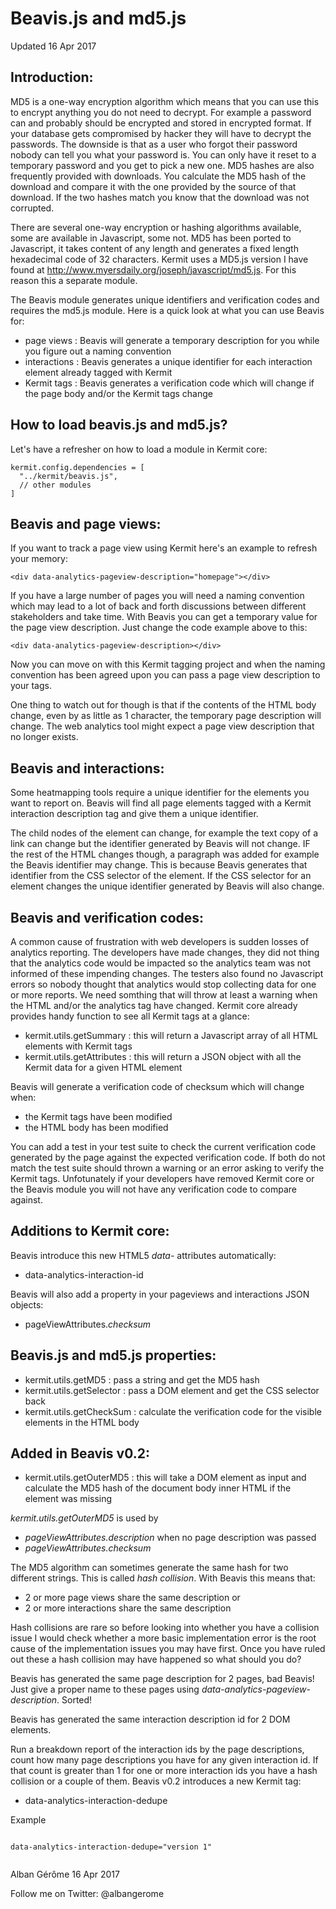 Beavis.js and md5.js
====================
Updated 16 Apr 2017

Introduction:
-------------

MD5 is a one-way encryption algorithm which means that you can use this to encrypt anything you do not need to decrypt. For example a password can and probably should be encrypted and stored in encrypted format. If your database gets compromised by hacker they will have to decrypt the passwords. The downside is that as a user who forgot their password nobody can tell you what your password is. You can only have it reset to a temporary password and you get to pick a new one. MD5 hashes are also frequently provided with downloads. You calculate the MD5 hash of the download and compare it with the one provided by the source of that download. If the two hashes match you know that the download was not corrupted.

There are several one-way encryption or hashing algorithms available, some are available in Javascript, some not. MD5 has been ported to Javascript, it takes content of any length and generates a fixed length hexadecimal code of 32 characters. Kermit uses a MD5.js version I have found at http://www.myersdaily.org/joseph/javascript/md5.js. For this reason this a separate module.

The Beavis module generates unique identifiers and verification codes and requires the md5.js module. Here is a quick look at what you can use Beavis for:

* page views : Beavis will generate a temporary description for you while you figure out a naming convention
* interactions : Beavis generates a unique identifier for each interaction element already tagged with Kermit
* Kermit tags : Beavis generates a verification code which will change if the page body and/or the Kermit tags change


How to load beavis.js and md5.js?
-------------------------------------

Let's have a refresher on how to load a module in Kermit core:

    kermit.config.dependencies = [
      "../kermit/beavis.js",
      // other modules
    ]


Beavis and page views:
----------------------

If you want to track a page view using Kermit here's an example to refresh your memory:

    <div data-analytics-pageview-description="homepage"></div>

If you have a large number of pages you will need a naming convention which may lead to a lot of back and forth discussions between different stakeholders and take time. With Beavis you can get a temporary value for the page view description. Just change the code example above to this:

    <div data-analytics-pageview-description></div>

Now you can move on with this Kermit tagging project and when the naming convention has been agreed upon you can pass a page view description to your tags.

One thing to watch out for though is that if the contents of the HTML body change, even by as little as 1 character, the temporary page description will change. The web analytics tool might expect a page view description that no longer exists.


Beavis and interactions:
------------------------

Some heatmapping tools require a unique identifier for the elements you want to report on. Beavis will find all page elements tagged with a Kermit interaction description tag and give them a unique identifier.

The child nodes of the element can change, for example the text copy of a link can change but the identifier generated by Beavis will not change. IF the rest of the HTML changes though, a paragraph was added for example the Beavis identifier may change. This is because Beavis generates that identifier from the CSS selector of the element. If the CSS selector for an element changes the unique identifier generated by Beavis will also change.


Beavis and verification codes:
------------------------------

A common cause of frustration with web developers is sudden losses of analytics reporting. The developers have made changes, they did not thing that the analytics code would be impacted so the analytics team was not informed of these impending changes. The testers also found no Javascript errors so nobody thought that analytics would stop collecting data for one or more reports. We need somthing that will throw at least a warning when the HTML and/or the analytics tag have changed. Kermit core already provides handy function to see all Kermit tags at a glance:

* kermit.utils.getSummary : this will return a Javascript array of all HTML elements with Kermit tags
* kermit.utils.getAttributes : this will return a JSON object with all the Kermit data for a given HTML element

Beavis will generate a verification code of checksum which will change when:

* the Kermit tags have been modified
* the HTML body has been modified

You can add a test in your test suite to check the current verification code generated by the page against the expected verification code. If both do not match the test suite should thrown a warning or an error asking to verify the Kermit tags. Unfotunately if your developers have removed Kermit core or the Beavis module you will not have any verification code to compare against.


Additions to Kermit core:
-------------------------

Beavis introduce this new HTML5 _data-_ attributes automatically:

* data-analytics-interaction-id

Beavis will also add a property in your pageviews and interactions JSON objects:

* pageViewAttributes._checksum_


Beavis.js and md5.js properties:
--------------------------------

* kermit.utils.getMD5 : pass a string and get the MD5 hash
* kermit.utils.getSelector : pass a DOM element and get the CSS selector back
* kermit.utils.getCheckSum : calculate the verification code for the visible elements in the HTML body


Added in Beavis v0.2:
---------------------

* kermit.utils.getOuterMD5 : this will take a DOM element as input and calculate the MD5 hash of the document body inner HTML if the element was missing

_kermit.utils.getOuterMD5_ is used by 

* _pageViewAttributes.description_ when no page description was passed
* _pageViewAttributes.checksum_

The MD5 algorithm can sometimes generate the same hash for two different strings. This is called _hash collision_. With Beavis this means that:

* 2 or more page views share the same description or
* 2 or more interactions share the same description

Hash collisions are rare so before looking into whether you have a collision issue I would check whether a more basic implementation error is the root cause of the implementation issues you may have first. Once you have ruled out these a hash collision may have happened so what should you do?

Beavis has generated the same page description for 2 pages, bad Beavis! Just give a proper name to these pages using _data-analytics-pageview-description_. Sorted!

Beavis has generated the same interaction description id for 2 DOM elements.

Run a breakdown report of the interaction ids by the page descriptions, count how many page descriptions you have for any given interaction id. If that count is greater than 1 for one or more interaction ids you have a hash collision or a couple of them. Beavis v0.2 introduces a new Kermit tag:

* data-analytics-interaction-dedupe

Example

<pre><code>
data-analytics-interaction-dedupe="version 1"

</code></pre>


Alban Gérôme
16 Apr 2017

Follow me on Twitter: @albangerome
